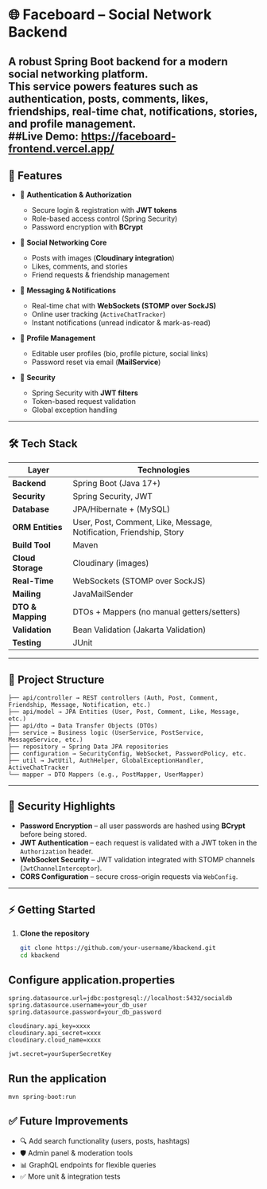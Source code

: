# 🌐 Faceboard – Social Network Backend

A robust **Spring Boot backend** for a modern social networking platform.  
This service powers features such as authentication, posts, comments, likes, friendships, real-time chat, notifications, stories, and profile management.  
##Live Demo: https://faceboard-frontend.vercel.app/
---

## 🚀 Features

- 🔑 **Authentication & Authorization**
  - Secure login & registration with **JWT tokens**  
  - Role-based access control (Spring Security)  
  - Password encryption with **BCrypt**  

- 📝 **Social Networking Core**
  - Posts with images (**Cloudinary integration**)  
  - Likes, comments, and stories  
  - Friend requests & friendship management  

- 💬 **Messaging & Notifications**
  - Real-time chat with **WebSockets (STOMP over SockJS)**  
  - Online user tracking (`ActiveChatTracker`)  
  - Instant notifications (unread indicator & mark-as-read)  

- 👤 **Profile Management**
  - Editable user profiles (bio, profile picture, social links)  
  - Password reset via email (**MailService**)  

- 🔐 **Security**
  - Spring Security with **JWT filters**  
  - Token-based request validation  
  - Global exception handling  

---

## 🛠️ Tech Stack

| Layer             | Technologies |
|-------------------|--------------|
| **Backend**       | Spring Boot (Java 17+) |
| **Security**      | Spring Security, JWT |
| **Database**      | JPA/Hibernate + (MySQL) |
| **ORM Entities**  | User, Post, Comment, Like, Message, Notification, Friendship, Story |
| **Build Tool**    | Maven |
| **Cloud Storage** | Cloudinary (images) |
| **Real-Time**     | WebSockets (STOMP over SockJS) |
| **Mailing**       | JavaMailSender |
| **DTO & Mapping** | DTOs + Mappers (no manual getters/setters) |
| **Validation**    | Bean Validation (Jakarta Validation) |
| **Testing**       | JUnit |

---

## 📂 Project Structure
```
├── api/controller → REST controllers (Auth, Post, Comment, Friendship, Message, Notification, etc.)
├── api/model → JPA Entities (User, Post, Comment, Like, Message, etc.)
├── api/dto → Data Transfer Objects (DTOs)
├── service → Business logic (UserService, PostService, MessageService, etc.)
├── repository → Spring Data JPA repositories
├── configuration → SecurityConfig, WebSocket, PasswordPolicy, etc.
├── util → JwtUtil, AuthHelper, GlobalExceptionHandler, ActiveChatTracker
└── mapper → DTO Mappers (e.g., PostMapper, UserMapper)
```

---

## 🔐 Security Highlights

- **Password Encryption** – all user passwords are hashed using **BCrypt** before being stored.  
- **JWT Authentication** – each request is validated with a JWT token in the `Authorization` header.  
- **WebSocket Security** – JWT validation integrated with STOMP channels (`JwtChannelInterceptor`).  
- **CORS Configuration** – secure cross-origin requests via `WebConfig`.  

---

## ⚡ Getting Started

1. **Clone the repository**
   ```bash
   git clone https://github.com/your-username/kbackend.git
   cd kbackend
## Configure application.properties
```
spring.datasource.url=jdbc:postgresql://localhost:5432/socialdb
spring.datasource.username=your_db_user
spring.datasource.password=your_db_password

cloudinary.api_key=xxxx
cloudinary.api_secret=xxxx
cloudinary.cloud_name=xxxx

jwt.secret=yourSuperSecretKey
```
## Run the application
```
mvn spring-boot:run
```
## ✅ Future Improvements
- 🔍 Add search functionality (users, posts, hashtags)
- 🛡️ Admin panel & moderation tools
- 📊 GraphQL endpoints for flexible queries
- ✅ More unit & integration tests
